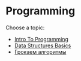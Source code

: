 # Programming

Choose a topic:

- [Intro To Programming](./intro-to-programming.md)
- [Data Structures Basics](./data-structures-basics.md)
- [Грокаем алгоритмы]([file:///C:/Users/User/Downloads/Telegram%20Desktop/grokaem_algoritmyi.pdf](https://kamilbilim.edu.tm/media/books/%D0%93%D1%80%D0%BE%D0%BA%D0%B0%D0%B5%D0%BC_%D0%90%D0%BB%D0%B3%D0%BE%D1%80%D0%B8%D1%82%D0%BC%D1%8B._%D0%98%D0%BB%D0%BB%D1%8E%D1%81%D1%82%D1%80%D0%B8%D1%80%D0%BE%D0%B2%D0%B0%D0%BD%D0%BD%D0%BE%D0%B5_%D0%BF%D0%BE%D1%81%D0%BE%D0%B1%D0%B8%D0%B5_%D0%B4%D0%BB%D1%8F_%D0%BF%D1%80%D0%BE%D0%B3%D1%80%D0%B0%D0%BC%D0%BC%D0%B8%D1%81%D1%82%D0%BE%D0%B2_%D0%B8_%D0%BB%D1%8E%D0%B1%D0%BE%D0%BF%D1%8B%D1%82%D1%81%D1%82%D0%B2%D1%83%D1%89%D0%B8%D1%85._2017.pdf))
